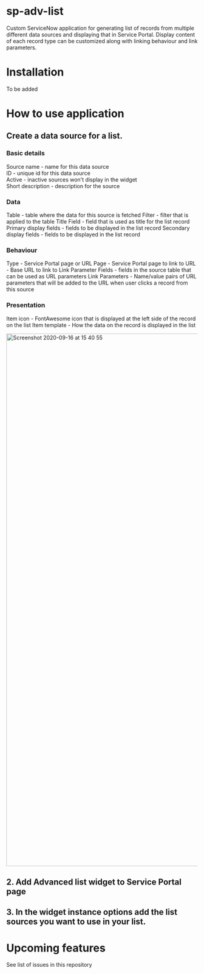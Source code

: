 # sp-adv-list
Custom ServiceNow application for generating list of records from multiple different data sources and displaying that in Service Portal.
Display content of each record type can be customized along with linking behaviour and link parameters. 

# Installation
To be added

# How to use application

## Create a data source for a list.
### Basic details
Source name - name for this data source  
ID - unique id for this data source  
Active - inactive sources won't display in the widget  
Short description - description for the source  

### Data
Table - table where the data for this source is fetched
Filter - filter that is applied to the table
Title Field - field that is used as title for the list record
Primary display fields - fields to be displayed in the list record
Secondary display fields - fields to be displayed in the list record

### Behaviour
Type - Service Portal page or URL
Page - Service Portal page to link to
URL - Base URL to link to 
Link Parameter Fields - fields in the source table that can be used as URL parameters
Link Parameters - Name/value pairs of URL parameters that will be added to the URL when user clicks a record from this source

### Presentation
Item icon - FontAwesome icon that is displayed at the left side of the record on the list
Item template - How the data on the record is displayed in the list
    
<img width="1399" alt="Screenshot 2020-09-16 at 15 40 55" src="https://user-images.githubusercontent.com/34348034/93457590-dac99800-f8e7-11ea-889f-657bad25bf0a.png" style="max-width:100%;">
    
    
## 2. Add Advanced list widget to Service Portal page



## 3. In the widget instance options add the list sources you want to use in your list.




# Upcoming features
See list of issues in this repository

